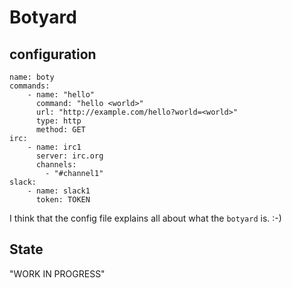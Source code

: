 # Botyard

## configuration

```
name: boty
commands:
    - name: "hello"
      command: "hello <world>"
      url: "http://example.com/hello?world=<world>"
      type: http
      method: GET
irc:
    - name: irc1
      server: irc.org 
      channels:
        - "#channel1"
slack:
    - name: slack1
      token: TOKEN
```

I think that the config file explains all about what the `botyard` is. :-) 

## State

"WORK IN PROGRESS"

